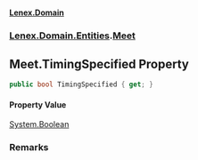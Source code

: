 #### [Lenex.Domain](index.md 'index')
### [Lenex.Domain.Entities](Lenex.Domain.Entities.md 'Lenex.Domain.Entities').[Meet](Lenex.Domain.Entities.Meet.md 'Lenex.Domain.Entities.Meet')

## Meet.TimingSpecified Property

```csharp
public bool TimingSpecified { get; }
```

#### Property Value
[System.Boolean](https://docs.microsoft.com/en-us/dotnet/api/System.Boolean 'System.Boolean')

### Remarks